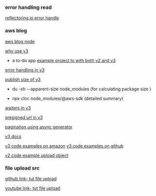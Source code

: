 ### error handling read

[reflectoring.io error handle](https://reflectoring.io/express-error-handling/)

### aws blog

[aws blog node](https://aws.amazon.com/blogs/developer/category/developer-tools/aws-sdk-for-javascript-in-node-js/)

[why use v3](https://aws.amazon.com/blogs/developer/why-and-how-you-should-use-aws-sdk-for-javascript-v3-on-node-js-18/)

- a to-do app [example project to with both v2 and v3](https://github.com/aws-samples/aws-sdk-js-v3-workshop)

[error handling in v3](https://aws.amazon.com/blogs/developer/service-error-handling-modular-aws-sdk-js/)

[publish size of v3](https://aws.amazon.com/blogs/developer/how-we-halved-the-publish-size-of-modular-aws-sdk-for-javascript-clients/)

- du -sh --apparent-size node_modules (for calculating package size )

- npx cloc node_modules/@aws-sdk (detailed summary)

[waiters in v3](https://aws.amazon.com/blogs/developer/waiters-in-modular-aws-sdk-for-javascript/)

[presigned url in v3](https://aws.amazon.com/blogs/developer/generate-presigned-url-modular-aws-sdk-javascript/)

[pagination using async generator](https://aws.amazon.com/blogs/developer/pagination-using-async-iterators-in-modular-aws-sdk-for-javascript/)

[v3 docs](https://docs.aws.amazon.com/AWSJavaScriptSDK/v3/latest/index.html)

[v3 code examples on amazon](https://docs.aws.amazon.com/sdk-for-javascript/v3/developer-guide/javascript_s3_code_examples.html)
[v3 code examples on github](https://github.com/awsdocs/aws-doc-sdk-examples/tree/main/javascriptv3/example_code/s3)

[v2 code example upload object](https://docs.aws.amazon.com/sdk-for-javascript/v2/developer-guide/s3-example-creating-buckets.html#s3-example-creating-buckets-upload-file)

### file upload src

[github link- tut file upload](https://github.com/Sanjeev-Thiyagarajan/nodejs-upload-files)

[youtube link- tut file upload](https://youtu.be/jwp4U6v-3h4)
